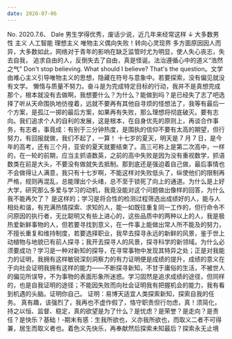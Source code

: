 ```yaml
---
date: 2020-07-06
---
```


No.
2020.7.6、
Dale
男生学得优秀，废话少说，近几年来经常这样 ↓
大多数男性
主义
人工智能
理想主义
唯物主义偶向失败！转向心灵现界
多方面原因因人而异，大多数如此，网络对于青年的影响在缺乏监管时尤为明显，使人失心丧志，失去自我，
追求自由的人，反倒失去了自由，真是怪诞。法治遵循心中的道义“浩然之气”
Don't stop believing. What should I believe? That's the question。文学由难心主义引导唯物主义的思想，隐藏在符号与意象中。若要探索，没有偏见就没有文学。
懒惰与质量不努力。奋斗是为完成特定目标的行动，我并不是真想完成那个，根本就没有去做啊，我想要什么？为什么？能做到吗？是已经失了志了吧选择了听从天命围执地彷徨着，远就不要再有其他自寻烦的怪想法了，我等有最后一个方案，是孤江一掷的最后方案，如果再有失败，那么理想将彻底破灭。要有志向。我们追求个人的自利的发展，这是根本，在自身优先的原则上，再谈合作事务，有志者，事竟成：有别于三分钟热度，是围执的信仰不要有太高的期望，但行努力，有回报就做，我们不起了，一算！
十七岁的夏天，明天是 7 月 7 日，是今年的高考，还有三个月，亚安的夏天就要结束了。高三可称上是第二次高中，一样的，在一轮的前期，应当主抓语数英，之前的高中失败是因为没有重视数学，抓语数类在前是大头，不要没有做就失去抵制。那到底还是强迫着自己做，最后事情也不会做得让人满意，我只有十七岁啊，不能这样对失败低头了，纵使他们的限制再严格，规则再混乱，总能理出个头绪，总不至于锁死了向上的通道。为什么是上好大学，研究那么多爱与学习的动机，我竟没能对这个问题做出像样的回答，为什么我不能再欠了？
是这样的；学习是将合性的检测过程筛选出成绩好的人，能与人相处和谐，有充满热情探索、求知的人，能一如既往重复同一工作的，但行命令不问原因的执行者，无比聪明又有些上进心的，这些品质中的两种以上的人，我是极热爱新鲜事物的人，但若要寻找到意义，在一件事上能做出常人所不能及的努力，不擅长重复和维持制度，若要选择职业，我早去探寻永远的新鲜的风景，鉴于世上动植物与地貌已有前人探寻；我开去探寻人的风景，探寻科学的新领域。为什么必须要成功？学习是一种对新知的探导，在寻常事物中发现其特异之处；正是对我能力的证明，我拥有这样敏锐深刻洞察力的有力证明便是成绩的提升，成绩的意义在于向社会证明我拥有这样的能力——不断探寻新知，不甘于庸俗的生活，不被世人的偏见所误导，不为事物的表面形象所迷惑。学习固然是追求成绩的途径，但同样的，也是自我证明的途径；不能因失败而向社会证明我有把握机会的能力，我有看到机遇的头脑。证明你自己。
证明：易博天适宜人类探索新知，探索自我的任务。
真有趣，该强烈了，我再也不虚作假了，恪守职责但行勿虑，真！须简化，持之以恒、监督、稳定，真的欲望是为了什么？是忧虑？是荣誉？是走向？是责任？是快乐？基础！-期末有感：生我所欲也，义亦我所欲也，而取义二者不可得兼，居生而取义者也。着色义先快乐，再奉献然后探索未知最后？探索永无止境
